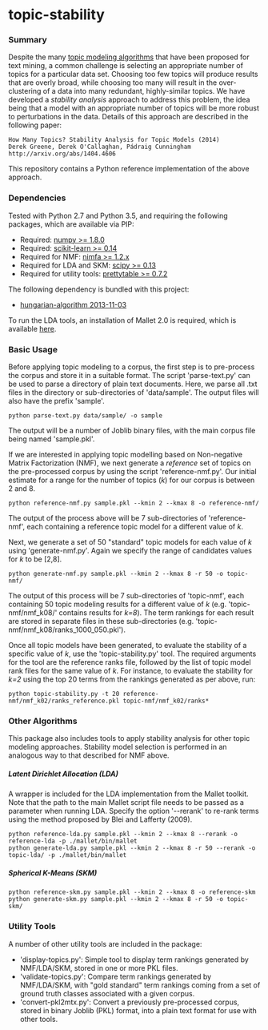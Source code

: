 topic-stability
===============

### Summary
Despite the many [topic modeling algorithms](http://en.wikipedia.org/wiki/Topic_model) that have been proposed for text mining, a common challenge is selecting an appropriate number of topics for a particular data set. Choosing too few topics will produce results that are overly broad, while choosing too many will result in the over-clustering of a data into many redundant, highly-similar topics. We have developed a *stability analysis* approach to address this problem, the idea being that a model with an appropriate number of topics will be more robust to perturbations in the data. Details of this approach are described in the following paper:

	How Many Topics? Stability Analysis for Topic Models (2014)
	Derek Greene, Derek O'Callaghan, Pádraig Cunningham
	http://arxiv.org/abs/1404.4606	
	
This repository contains a Python reference implementation of the above approach.

### Dependencies
Tested with Python 2.7 and Python 3.5, and requiring the following packages, which are available via PIP:

* Required: [numpy >= 1.8.0](http://www.numpy.org/)
* Required: [scikit-learn >= 0.14](http://scikit-learn.org/stable/)
* Required for NMF: [nimfa >= 1.2.x](http://nimfa.biolab.si/)
* Required for LDA and SKM: [scipy >= 0.13](http://www.scipy.org/)
* Required for utility tools: [prettytable >= 0.7.2](https://code.google.com/p/prettytable/)

The following dependency is bundled with this project:
- [hungarian-algorithm 2013-11-03](https://github.com/tdedecko/hungarian-algorithm)
 
To run the LDA tools, an installation of Mallet 2.0 is required, which is available [here](http://mallet.cs.umass.edu/).

### Basic Usage
Before applying topic modeling to a corpus, the first step is to pre-process the corpus and store it in a suitable format. The script 'parse-text.py' can be used to parse a directory of plain text documents. Here, we parse all .txt files in the directory or sub-directories of 'data/sample'. The output files will also have the prefix 'sample'.

	python parse-text.py data/sample/ -o sample

The output will be a number of Joblib binary files, with the main corpus file being named 'sample.pkl'.

If we are interested in applying topic modelling based on Non-negative Matrix Factorization (NMF), we next generate a *reference* set of topics on the pre-processed corpus by using the script 'reference-nmf.py'.  Our initial estimate for a range for the number of topics (*k*) for our corpus is between 2 and 8.

	python reference-nmf.py sample.pkl --kmin 2 --kmax 8 -o reference-nmf/

The output of the process above will be 7 sub-directories of 'reference-nmf', each containing a reference topic model for a different value of *k*.

Next, we generate a set of 50 "standard" topic models for each value of *k* using 'generate-nmf.py'. Again we specify the range of candidates values for *k* to be [2,8].
	
	python generate-nmf.py sample.pkl --kmin 2 --kmax 8 -r 50 -o topic-nmf/
	
The output of this process will be 7 sub-directories of 'topic-nmf', each containing 50 topic modeling results for a different value of *k* (e.g. 'topic-nmf/nmf_k08/' contains results for *k=8*). The term rankings for each result are stored in separate files in these sub-directories (e.g. 'topic-nmf/nmf_k08/ranks_1000_050.pkl').

Once all topic models have been generated, to evaluate the stability of a specific value of *k*, use the 'topic-stability.py' tool. The required arguments for the tool are the reference ranks file, followed by the list of topic model rank files for the same value of *k*. For instance, to evaluate the stability for *k=2* using the top 20 terms from the rankings generated as per above, run:

	python topic-stability.py -t 20 reference-nmf/nmf_k02/ranks_reference.pkl topic-nmf/nmf_k02/ranks*

### Other Algorithms

This package also includes tools to apply stability analysis for other topic modeling approaches. Stability model selection is performed in an analogous way to that described for NMF above.

##### Latent Dirichlet Allocation (LDA)

A wrapper is included for the LDA implementation from the Mallet toolkit. Note that the path to the main Mallet script file needs to be passed as a parameter when running LDA. Specify the option '--rerank' to re-rank terms using the method proposed by Blei and Lafferty (2009). 

	python reference-lda.py sample.pkl --kmin 2 --kmax 8 --rerank -o reference-lda -p ./mallet/bin/mallet
	python generate-lda.py sample.pkl --kmin 2 --kmax 8 -r 50 --rerank -o topic-lda/ -p ./mallet/bin/mallet

##### Spherical K-Means (SKM)

	python reference-skm.py sample.pkl --kmin 2 --kmax 8 -o reference-skm
	python generate-skm.py sample.pkl --kmin 2 --kmax 8 -r 50 -o topic-skm/


### Utility Tools

A number of other utility tools are included in the package:

* 'display-topics.py': Simple tool to display term rankings generated by NMF/LDA/SKM, stored in one or more PKL
files.
* 'validate-topics.py': Compare term rankings generated by NMF/LDA/SKM, with "gold standard" term rankings coming from a set of ground truth classes associated with a given corpus.
* 'convert-pkl2mtx.py': Convert a previously pre-processed corpus, stored in binary Joblib (PKL) format, into a plain text format for use with other tools.

